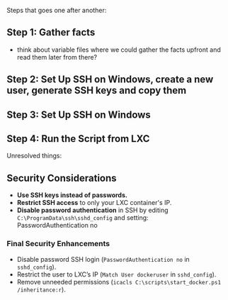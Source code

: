 Steps that goes one after another:

## **Step 1: Gather facts**
- think about variable files where we could gather the facts upfront and read them later from there?   

## **Step 2: Set Up SSH on Windows, create a new user, generate SSH keys and copy them**  

## **Step 3: Set Up SSH on Windows**  

## **Step 4: Run the Script from LXC**  





Unresolved things:

## **Security Considerations**
- **Use SSH keys instead of passwords.**  
- **Restrict SSH access** to only your LXC container's IP.  
- **Disable password authentication** in SSH by editing `C:\ProgramData\ssh\sshd_config` and setting:  
PasswordAuthentication no

### **Final Security Enhancements**
- Disable password SSH login (`PasswordAuthentication no` in `sshd_config`).  
- Restrict the user to LXC’s IP (`Match User dockeruser` in `sshd_config`).  
- Remove unneeded permissions (`icacls C:\scripts\start_docker.ps1 /inheritance:r`).  




